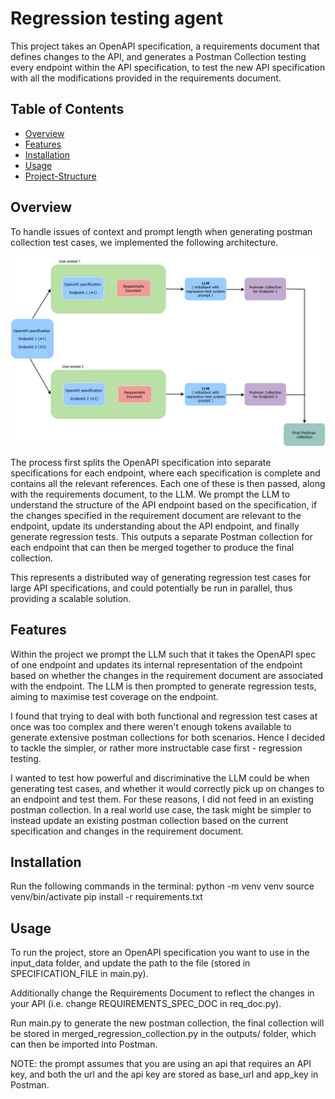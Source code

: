 # Regression testing agent 
This project takes an OpenAPI specification, a requirements document that defines changes to the API, and generates a Postman Collection testing every endpoint within the API specification, to test the new API specification with all the modifications provided in the requirements document. 

## Table of Contents
- [Overview](#overview)
- [Features](#features)
- [Installation](#installation)
- [Usage](#usage)
- [Project-Structure](#project-structure)

## Overview
To handle issues of context and prompt length when generating postman collection test cases, we implemented the following architecture. 

![Image](image.png)

The process first splits the OpenAPI specification into separate specifications for each endpoint, where each specification is complete and contains all the relevant references. Each one of these is then passed, along with the requirements document, to the LLM. We prompt the LLM to understand the structure of the API endpoint based on the specification, if the changes specified in the requirement document are relevant to the endpoint, update its understanding about the API endpoint, and finally generate regression tests. This outputs a separate Postman collection for each endpoint that can then be merged together to produce the final collection. 

This represents a distributed way of generating regression test cases for large API specifications, and could potentially be run in parallel, thus providing a scalable solution. 

## Features
Within the project we prompt the LLM such that it takes the OpenAPI spec of one endpoint and updates its internal representation of the endpoint based on whether the changes in the requirement document are associated with the endpoint. The LLM is then prompted to generate regression tests, aiming to maximise test coverage on the endpoint. 

I found that trying to deal with both functional and regression test cases at once was too complex and there weren't enough tokens available to generate extensive postman collections for both scenarios. Hence I decided to tackle the simpler, or rather more instructable case first - regression testing. 

I wanted to test how powerful and discriminative the LLM could be when generating test cases, and whether it would correctly pick up on changes to an endpoint and test them. For these reasons, I did not feed in an existing postman collection. In a real world use case, the task might be simpler to instead update an existing postman collection based on the current specification and changes in the requirement document.  

## Installation
Run the following commands in the terminal:
python -m venv venv 
source venv/bin/activate 
pip install -r requirements.txt 

## Usage
To run the project, store an OpenAPI specification you want to use in the input_data folder, and update the path to the file (stored in SPECIFICATION_FILE in main.py).

Additionally change the Requirements Document to reflect the changes in your API (i.e. change REQUIREMENTS_SPEC_DOC in req_doc.py). 

Run main.py to generate the new postman collection, the final collection will be stored in merged_regression_collection.py in the outputs/ folder, which can then be imported into Postman. 

NOTE: the prompt assumes that you are using an api that requires an API key, and both the url and the api key are stored as base_url and app_key in Postman. 



